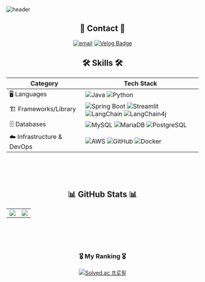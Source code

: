 ![header](https://capsule-render.vercel.app/api?type=blur&color=gradient&height=300&section=header&text=👋%20안녕하세요!%20박태정입니다!&fontSize=60)

<h2 align="center">🙌  Contact  🙌</h2>
<div align="center">
  
  [![email](https://img.shields.io/badge/Email-D14836?logo=gmail&logoColor=white)](mailto:taejung3852@gmail.com)
[![Velog Badge](http://img.shields.io/badge/-Velog-20c997?style=flat&link=https://velog.io/@parktaejung/posts)](https://velog.io/@parktaejung/posts)  
</div>




<h2 align="center">🛠️  Skills  🛠️</h2>
<div align="center">
  
| **Category**   | **Tech Stack** |
|---------------|---------------|
| 🖥️ Languages  | ![Java](https://img.shields.io/badge/java-%23ED8B00.svg?style=for-the-badge&logo=java&logoColor=white) ![Python](https://img.shields.io/badge/python-3670A0?style=for-the-badge&logo=python&logoColor=ffdd54) |
| 🏗️ Frameworks/Library | ![Spring Boot](https://img.shields.io/badge/Spring%20Boot-%236DB33F.svg?style=for-the-badge&logo=springboot&logoColor=white) ![Streamlit](https://img.shields.io/badge/Streamlit-%23FE4B4B.svg?style=for-the-badge&logo=streamlit&logoColor=white) ![LangChain](https://img.shields.io/badge/langchain-1C3C3C?style=for-the-badge&logo=langchain&logoColor=white) ![LangChain4j](https://img.shields.io/badge/langchain4j-9ACD32?style=for-the-badge&logo=langchain&logoColor=white)|
| 🗄️ Databases  | ![MySQL](https://img.shields.io/badge/mysql-4479A1.svg?style=for-the-badge&logo=mysql&logoColor=white) ![MariaDB](https://img.shields.io/badge/MariaDB-003545?style=for-the-badge&logo=mariadb&logoColor=white) ![PostgreSQL](https://img.shields.io/badge/postgresql-4169e1?style=for-the-badge&logo=postgresql&logoColor=white)|
| ☁️ Infrastructure & DevOps |  ![AWS](https://img.shields.io/badge/AWS-232F3E?style=for-the-badge&logo=amazonwebservices&logoColor=white) ![GitHub](https://img.shields.io/badge/github-%23121011.svg?style=for-the-badge&logo=github&logoColor=white) ![Docker](https://img.shields.io/badge/Docker-2496ED.svg?style=for-the-badge&logo=docker&logoColor=white) |
</div>
<br><br><br>
<h2 align="center">📊  GitHub Stats  📊</h2>
<div align="center">

<table>
  <tr>
    <td>
      <img src="https://github-readme-stats.vercel.app/api?username=taejung3852&theme=dark&hide_border=false&include_all_commits=false&count_private=false"/>
    </td>
    <td>
      <img src="https://github-readme-stats.vercel.app/api/top-langs/?username=taejung3852&theme=dark&hide_border=false&include_all_commits=false&count_private=false&layout=compact"/>
    </td>
 
</table>

</div>

<br><br><br>
<h3 align="center">🎖  My Ranking  🎖</h3>
<div align="center">
  
[![Solved.ac 프로필](http://mazassumnida.wtf/api/v2/generate_badge?boj=taejung3852)](https://solved.ac/taejung3852)
  
</div>
<!-- Proudly created with GPRM ( https://gprm.itsvg.in ) -->
